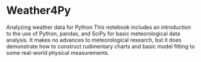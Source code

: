 # Weather4Py
Analyzing weather data for Python
This notebook includes an introduction to the use of Python, pandas, and SciPy for basic meteorological data analysis. It makes no advances to meteorological research, but it does demonstrate how to construct rudimentary charts and basic model fitting to some real-world physical measurements.
